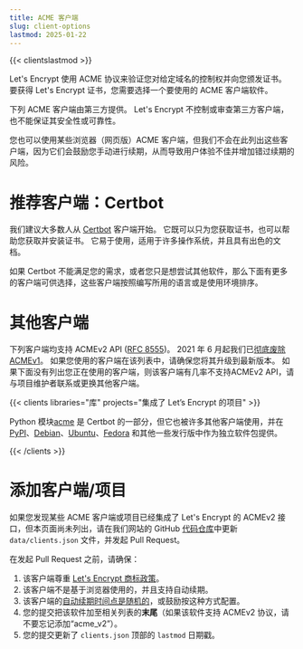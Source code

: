 ```yaml
---
title: ACME 客户端
slug: client-options
lastmod: 2025-01-22
---
```


{{< clientslastmod >}}

Let's Encrypt 使用 ACME 协议来验证您对给定域名的控制权并向您颁发证书。 要获得 Let's Encrypt 证书，您需要选择一个要使用的 ACME 客户端软件。

下列 ACME 客户端由第三方提供。 Let's Encrypt 不控制或审查第三方客户端，也不能保证其安全性或可靠性。

您也可以使用某些浏览器（网页版）ACME 客户端，但我们不会在此列出这些客户端，因为它们会鼓励您手动进行续期，从而导致用户体验不佳并增加错过续期的风险。

# 推荐客户端：Certbot

我们建议大多数人从 [Certbot](https://certbot.eff.org/) 客户端开始。 它既可以只为您获取证书，也可以帮助您获取并安装证书。 它易于使用，适用于许多操作系统，并且具有出色的文档。

如果 Certbot 不能满足您的需求，或者您只是想尝试其他软件，那么下面有更多的客户端可供选择，这些客户端按照编写所用的语言或是使用环境排序。

# 其他客户端

下列客户端均支持 ACMEv2 API ([RFC 8555](https://tools.ietf.org/html/rfc8555))。  2021 年 6 月起我们已[彻底废除 ACMEv1](https://community.letsencrypt.org/t/end-of-life-plan-for-acmev1/88430/27)。 如果您使用的客户端在该列表中，请确保您将其升级到最新版本。  如果下面没有列出您正在使用的客户端，则该客户端有几率不支持ACMEv2 API，请与项目维护者联系或更换其他客户端。

{{< clients libraries="库" projects="集成了 Let’s Encrypt 的项目" >}}

Python 模块[acme](https://github.com/certbot/certbot/tree/main/acme) 是 Certbot 的一部分，但它也被许多其他客户端使用，并在 [PyPI](https://pypi.python.org/pypi/acme)、[Debian](https://packages.debian.org/search?keywords=python-acme)、[Ubuntu](https://launchpad.net/ubuntu/+source/python-acme)、[Fedora](https://bodhi.fedoraproject.org/updates/?packages=python-acme) 和其他一些发行版中作为独立软件包提供。

{{< /clients >}}

# 添加客户端/项目

如果您发现某些 ACME 客户端或项目已经集成了 Let's Encrypt 的 ACMEv2 接口，但本页面尚未列出，请在我们网站的 GitHub [代码仓库](https://github.com/letsencrypt/website/)中更新 `data/clients.json` 文件，并发起 Pull Request。

在发起 Pull Request 之前，请确保：

1. 该客户端尊重 [Let's Encrypt 商标政策](https://www.abetterinternet.org/trademarks)。
1. 该客户端不是基于浏览器使用的，并且支持自动续期。
1. 该客户端的[自动续期时间点是随机的](/docs/integration-guide#when-to-renew)，或鼓励按这种方式配置。
1. 您的提交把该软件加至相关列表的**末尾**（如果该软件支持 ACMEv2 协议，请不要忘记添加“acme_v2”）。
1. 您的提交更新了 `clients.json` 顶部的 `lastmod` 日期戳。
